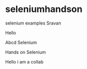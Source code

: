 # seleniumhandson
selenium examples
Sravan



Hello


Abcd 
Selenium


Hands on Selenium



Hello i am a collab
